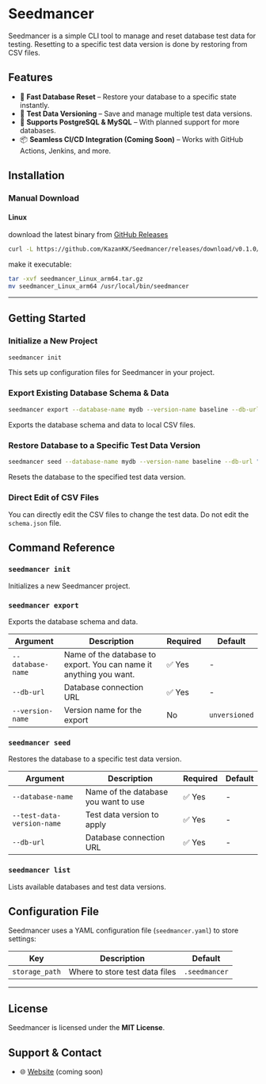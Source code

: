 # Seedmancer

Seedmancer is a simple CLI tool to manage and reset database test data for testing. Resetting to a specific test data version is done by restoring from CSV files.

## Features
- 🚀 **Fast Database Reset** – Restore your database to a specific state instantly.
- 🔄 **Test Data Versioning** – Save and manage multiple test data versions.
- 🔌 **Supports PostgreSQL & MySQL** – With planned support for more databases.
- 📦 **Seamless CI/CD Integration (Coming Soon)** – Works with GitHub Actions, Jenkins, and more.


## Installation

### Manual Download
#### Linux
download the latest binary from [GitHub Releases](https://github.com/KazanKK/Seedmancer/releases)
```sh
curl -L https://github.com/KazanKK/Seedmancer/releases/download/v0.1.0/Seedmancer_Linux_arm64.tar.gz -o seedmancer_Linux_arm64.tar.gz
```

make it executable:
```sh
tar -xvf seedmancer_Linux_arm64.tar.gz
mv seedmancer_Linux_arm64 /usr/local/bin/seedmancer
```

---

## Getting Started
### Initialize a New Project
```sh
seedmancer init
```
This sets up configuration files for Seedmancer in your project.

### Export Existing Database Schema & Data
```sh
seedmancer export --database-name mydb --version-name baseline --db-url "postgres://user:pass@localhost:5432/mydb"
```
Exports the database schema and data to local CSV files.

### Restore Database to a Specific Test Data Version
```sh
seedmancer seed --database-name mydb --version-name baseline --db-url "postgres://user:pass@localhost:5432/mydb"
```
Resets the database to the specified test data version.

### Direct Edit of CSV Files
You can directly edit the CSV files to change the test data.
Do not edit the `schema.json` file.


## Command Reference
### `seedmancer init`
Initializes a new Seedmancer project.

### `seedmancer export`
Exports the database schema and data.

| Argument | Description | Required | Default |
|----------|------------|----------|---------|
| `--database-name` | Name of the database to export. You can name it anything you want. | ✅ Yes | - |
| `--db-url` | Database connection URL | ✅ Yes | - |
| `--version-name` | Version name for the export | No | `unversioned` |

### `seedmancer seed`
Restores the database to a specific test data version.

| Argument | Description | Required | Default |
|----------|------------|----------|---------|
| `--database-name` | Name of the database you want to use | ✅ Yes | - |
| `--test-data-version-name` | Test data version to apply | ✅ Yes | - |
| `--db-url` | Database connection URL | ✅ Yes | - |

### `seedmancer list` 
Lists available databases and test data versions.


## Configuration File
Seedmancer uses a YAML configuration file (`seedmancer.yaml`) to store settings:

| Key | Description | Default |
|-----|------------|---------|
| `storage_path` | Where to store test data files | `.seedmancer` |

---

## License
Seedmancer is licensed under the **MIT License**.

## Support & Contact
- 🌐 [Website](https://seedmancer.com) (coming soon)
